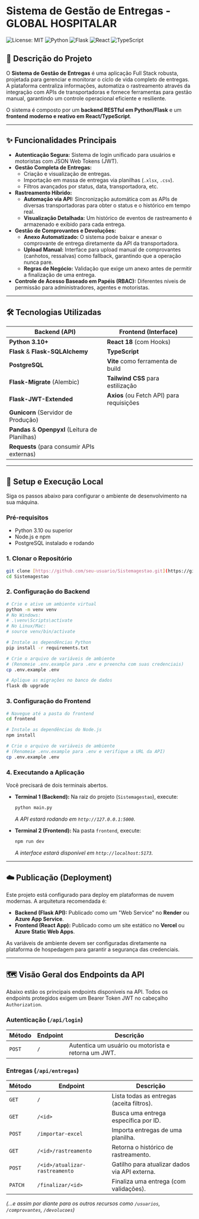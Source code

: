 # Sistema de Gestão de Entregas - GLOBAL HOSPITALAR

![License: MIT](https://img.shields.io/badge/license-MIT-blue.svg)
![Python](https://img.shields.io/badge/Python-3.10-3776AB?logo=python)
![Flask](https://img.shields.io/badge/Flask-2.3-black?logo=flask)
![React](https://img.shields.io/badge/React-18-61DAFB?logo=react)
![TypeScript](https://img.shields.io/badge/TypeScript-5.2-3178C6?logo=typescript)

## 📖 Descrição do Projeto

O **Sistema de Gestão de Entregas** é uma aplicação Full Stack robusta, projetada para gerenciar e monitorar o ciclo de vida completo de entregas. A plataforma centraliza informações, automatiza o rastreamento através da integração com APIs de transportadoras e fornece ferramentas para gestão manual, garantindo um controle operacional eficiente e resiliente.

O sistema é composto por um **backend RESTful em Python/Flask** e um **frontend moderno e reativo em React/TypeScript**.

---

## ✨ Funcionalidades Principais

* **Autenticação Segura:** Sistema de login unificado para usuários e motoristas com JSON Web Tokens (JWT).
* **Gestão Completa de Entregas:**
    * Criação e visualização de entregas.
    * Importação em massa de entregas via planilhas (`.xlsx`, `.csv`).
    * Filtros avançados por status, data, transportadora, etc.
* **Rastreamento Híbrido:**
    * **Automação via API:** Sincronização automática com as APIs de diversas transportadoras para obter o status e o histórico em tempo real.
    * **Visualização Detalhada:** Um histórico de eventos de rastreamento é armazenado e exibido para cada entrega.
* **Gestão de Comprovantes e Devoluções:**
    * **Anexo Automatizado:** O sistema pode baixar e anexar o comprovante de entrega diretamente da API da transportadora.
    * **Upload Manual:** Interface para upload manual de comprovantes (canhotos, ressalvas) como fallback, garantindo que a operação nunca pare.
    * **Regras de Negócio:** Validação que exige um anexo antes de permitir a finalização de uma entrega.
* **Controle de Acesso Baseado em Papéis (RBAC):** Diferentes níveis de permissão para administradores, agentes e motoristas.

---

## 🛠️ Tecnologias Utilizadas

| Backend (API)                                                                   | Frontend (Interface)                                            |
| ------------------------------------------------------------------------------- | --------------------------------------------------------------- |
| **Python 3.10+** | **React 18** (com Hooks)                                        |
| **Flask** & **Flask-SQLAlchemy** | **TypeScript** |
| **PostgreSQL** | **Vite** como ferramenta de build                             |
| **Flask-Migrate** (Alembic)                                                     | **Tailwind CSS** para estilização                               |
| **Flask-JWT-Extended** | **Axios** (ou Fetch API) para requisições                       |
| **Gunicorn** (Servidor de Produção)                                             |                                                                 |
| **Pandas** & **Openpyxl** (Leitura de Planilhas)                                |                                                                 |
| **Requests** (para consumir APIs externas)                                      |                                                                 |

---

## 🚀 Setup e Execução Local

Siga os passos abaixo para configurar o ambiente de desenvolvimento na sua máquina.

### Pré-requisitos
* Python 3.10 ou superior
* Node.js e npm
* PostgreSQL instalado e rodando

### 1. Clonar o Repositório
```bash
git clone [https://github.com/seu-usuario/Sistemagestao.git](https://github.com/seu-usuario/Sistemagestao.git)
cd Sistemagestao
```

### 2. Configuração do Backend
```bash
# Crie e ative um ambiente virtual
python -m venv venv
# No Windows:
# .\venv\Scripts\activate
# No Linux/Mac:
# source venv/bin/activate

# Instale as dependências Python
pip install -r requirements.txt

# Crie o arquivo de variáveis de ambiente
# (Renomeie .env.example para .env e preencha com suas credenciais)
cp .env.example .env

# Aplique as migrações no banco de dados
flask db upgrade
```

### 3. Configuração do Frontend
```bash
# Navegue até a pasta do frontend
cd frontend

# Instale as dependências do Node.js
npm install

# Crie o arquivo de variáveis de ambiente
# (Renomeie .env.example para .env e verifique a URL da API)
cp .env.example .env
```

### 4. Executando a Aplicação
Você precisará de dois terminais abertos.

* **Terminal 1 (Backend):** Na raiz do projeto (`Sistemagestao`), execute:
    ```bash
    python main.py
    ```
    *A API estará rodando em `http://127.0.0.1:5000`.*

* **Terminal 2 (Frontend):** Na pasta `frontend`, execute:
    ```bash
    npm run dev
    ```
    *A interface estará disponível em `http://localhost:5173`.*

---

## ☁️ Publicação (Deployment)

Este projeto está configurado para deploy em plataformas de nuvem modernas. A arquitetura recomendada é:

* **Backend (Flask API):** Publicado como um "Web Service" no **Render** ou **Azure App Service**.
* **Frontend (React App):** Publicado como um site estático no **Vercel** ou **Azure Static Web Apps**.

As variáveis de ambiente devem ser configuradas diretamente na plataforma de hospedagem para garantir a segurança das credenciais.

---

## 🗺️ Visão Geral dos Endpoints da API

Abaixo estão os principais endpoints disponíveis na API. Todos os endpoints protegidos exigem um Bearer Token JWT no cabeçalho `Authorization`.

### Autenticação (`/api/login`)
| Método | Endpoint | Descrição                                  |
|--------|----------|--------------------------------------------|
| `POST` | `/`      | Autentica um usuário ou motorista e retorna um JWT. |

### Entregas (`/api/entregas`)
| Método | Endpoint                    | Descrição                                  |
|--------|-----------------------------|--------------------------------------------|
| `GET`  | `/`                         | Lista todas as entregas (aceita filtros).   |
| `GET`  | `/<id>`                     | Busca uma entrega específica por ID.        |
| `POST` | `/importar-excel`           | Importa entregas de uma planilha.          |
| `GET`  | `/<id>/rastreamento`        | Retorna o histórico de rastreamento.        |
| `POST` | `/<id>/atualizar-rastreamento` | Gatilho para atualizar dados via API externa. |
| `PATCH`| `/finalizar/<id>`           | Finaliza uma entrega (com validações).     |

*(...e assim por diante para os outros recursos como `/usuarios`, `/comprovantes`, `/devolucoes`)*